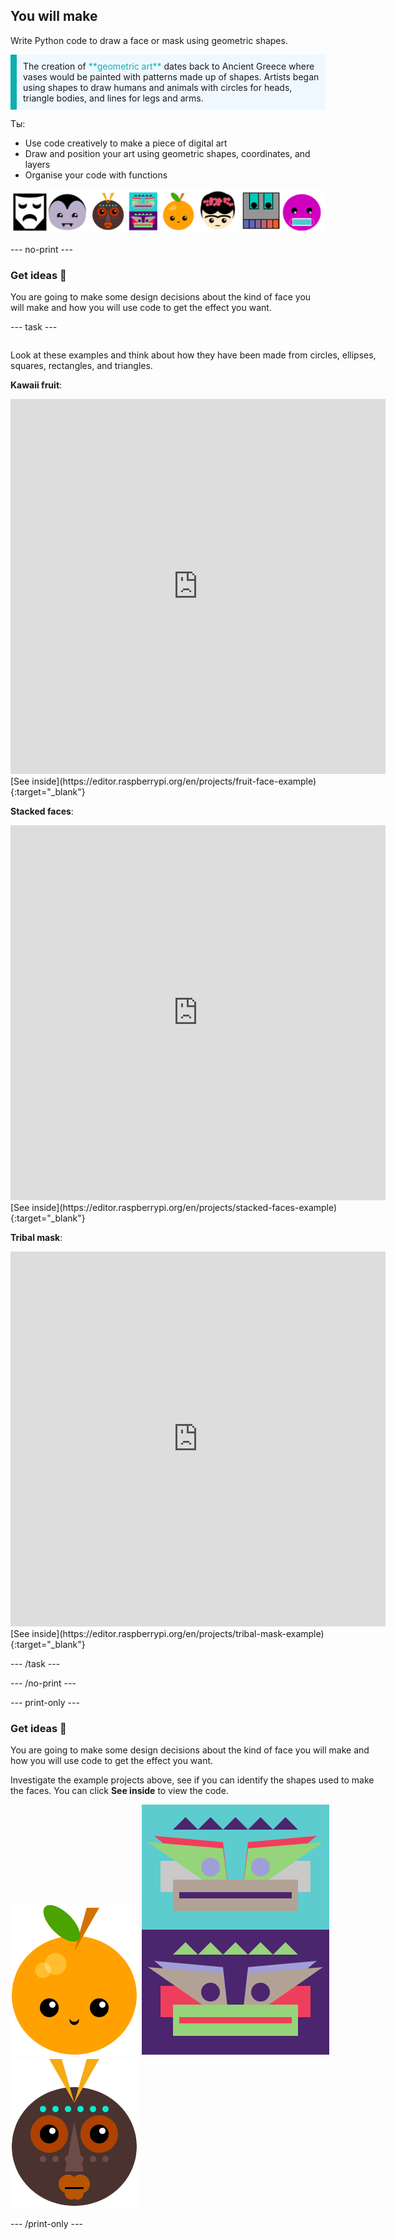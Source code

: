 ## You will make

Write Python code to draw a face or mask using geometric shapes.

<p style="border-left: solid; border-width:10px; border-color: #0faeb0; background-color: aliceblue; padding: 10px;">
The creation of <span style="color: #0faeb0">**geometric art**</span> dates back to Ancient Greece where vases would be painted with patterns made up of shapes. Artists began using shapes to draw humans and animals with circles for heads, triangle bodies, and lines for legs and arms.
</p>

Ты:

+ Use code creatively to make a piece of digital art
+ Draw and position your art using geometric shapes, coordinates, and layers
+ Organise your code with functions

![Examples of different faces.](images/strip.png)

--- no-print ---

### Get ideas 💭

You are going to make some design decisions about the kind of face you will make and how you will use code to get the effect you want.

--- task ---
<div style="display: flex; flex-wrap: wrap">
<div style="flex-basis: 175px; flex-grow: 1">

Look at these examples and think about how they have been made from circles, ellipses, squares, rectangles, and triangles.

**Kawaii fruit**:
<iframe src="https://editor.raspberrypi.org/en/embed/viewer/fruit-face-example" width="600" height="600" frameborder="0" marginwidth="0" marginheight="0" allowfullscreen>
</iframe> [See inside](https://editor.raspberrypi.org/en/projects/fruit-face-example){:target="_blank"}

**Stacked faces**:
<iframe src="https://editor.raspberrypi.org/en/embed/viewer/stacked-faces-example" width="600" height="600" frameborder="0" marginwidth="0" marginheight="0" allowfullscreen>
</iframe> [See inside](https://editor.raspberrypi.org/en/projects/stacked-faces-example){:target="_blank"}

**Tribal mask**:
<iframe src="https://editor.raspberrypi.org/en/embed/viewer/tribal-mask-example" width="600" height="600" frameborder="0" marginwidth="0" marginheight="0" allowfullscreen>
</iframe> [See inside](https://editor.raspberrypi.org/en/projects/tribal-mask-example){:target="_blank"}

--- /task ---

--- /no-print ---

--- print-only ---

### Get ideas 💭

You are going to make some design decisions about the kind of face you will make and how you will use code to get the effect you want.

Investigate the example projects above, see if you can identify the shapes used to make the faces. You can click **See inside** to view the code.

![The output area from the Kawaii fruit project.](images/smile.png) ![The output area from the Stacked faces project.](images/stacked.png) ![The output area from the Tribal mask project.](images/tribal.png)

--- /print-only ---

